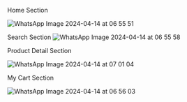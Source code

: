 Home Section

![WhatsApp Image 2024-04-14 at 06 55 51](https://github.com/gitcoder-aman/Ekart-E-commerce-App/assets/96575890/9942592a-7594-4a87-a924-876b30b64f4f)

Search Section
![WhatsApp Image 2024-04-14 at 06 55 58](https://github.com/gitcoder-aman/Ekart-E-commerce-App/assets/96575890/53987ef5-f7cf-4bba-b71b-87ec03672106)

Product Detail Section

![WhatsApp Image 2024-04-14 at 07 01 04](https://github.com/gitcoder-aman/Ekart-E-commerce-App/assets/96575890/b7c8c676-cd9d-4d15-952f-21e751b8d895)

My Cart Section

![WhatsApp Image 2024-04-14 at 06 56 03](https://github.com/gitcoder-aman/Ekart-E-commerce-App/assets/96575890/8b201263-1d48-47ec-ae82-afe42f55d27a)


